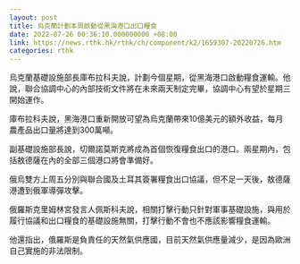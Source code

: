 ```yaml
---
layout: post
title: 烏克蘭計劃本周啟動從黑海港口出口糧食
date: 2022-07-26 00:36:10.000000000 +08:00
link: https://news.rthk.hk/rthk/ch/component/k2/1659307-20220726.htm
categories: rthk
---
```


烏克蘭基礎設施部長庫布拉科夫說，計劃今個星期，從黑海港口啟動糧食運輸。他說，聯合協調中心的內部技術文件將在未來兩天制定完畢，協調中心有望於星期三開始運作。

庫布拉科夫說，黑海港口重新開放可望為烏克蘭帶來10億美元的額外收益，每月農產品出口量將達到300萬噸。

副基礎設施部長說，切爾諾莫斯克將成為首個恢復糧食出口的港口。兩星期內，包括敖德薩在內的全部三個港口將會準備好。

俄烏雙方上周五分別與聯合國及土耳其簽署糧食出口協議，但不足一天後，敖德薩港遭到俄軍導彈攻擊。

俄羅斯克里姆林宮發言人佩斯科夫說，相關打擊行動只針對軍事基礎設施，與用於履行協議和出口糧食的基礎設施無關，打擊行動不會也不應該影響糧食運輸。

他還指出，俄羅斯是負責任的天然氣供應國，目前天然氣供應量減少，是因為歐洲自己實施的非法限制。
